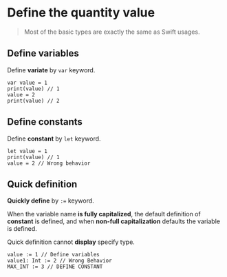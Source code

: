 # Define the quantity value

> Most of the basic types are exactly the same as Swift usages.

## Define variables

Define **variate** by `var` keyword.

```slowly
var value = 1
print(value) // 1
value = 2
print(value) // 2
```

## Define constants

Define **constant** by `let` keyword.

```slowly
let value = 1
print(value) // 1
value = 2 // Wrong behavior
```

## Quick definition

**Quickly define** by `:=` keyword.

When the variable name **is fully capitalized**, the default definition of **constant** is defined, and when **non-full capitalization** defaults the variable is defined.

Quick definition cannot **display** specify type.

```slowly
value := 1 // Define variables
value1: Int := 2 // Wrong Behavior
MAX_INT := 3 // DEFINE CONSTANT
```